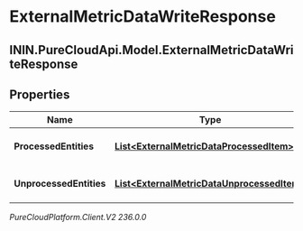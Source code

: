 # ExternalMetricDataWriteResponse

## ININ.PureCloudApi.Model.ExternalMetricDataWriteResponse

## Properties

|Name | Type | Description | Notes|
|------------ | ------------- | ------------- | -------------|
| **ProcessedEntities** | [**List&lt;ExternalMetricDataProcessedItem&gt;**](ExternalMetricDataProcessedItem) | The list of processed entities | [optional] |
| **UnprocessedEntities** | [**List&lt;ExternalMetricDataUnprocessedItem&gt;**](ExternalMetricDataUnprocessedItem) | The list of unprocessed entities | [optional] |



_PureCloudPlatform.Client.V2 236.0.0_
